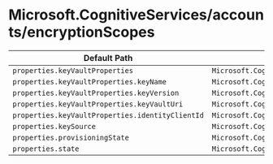# Microsoft.CognitiveServices/accounts/encryptionScopes

| Default Path | Alias |
|---|---|
| `properties.keyVaultProperties` | `Microsoft.CognitiveServices/accounts/encryptionScopes/keyVaultProperties` |
| `properties.keyVaultProperties.keyName` | `Microsoft.CognitiveServices/accounts/encryptionScopes/keyVaultProperties.keyName` |
| `properties.keyVaultProperties.keyVersion` | `Microsoft.CognitiveServices/accounts/encryptionScopes/keyVaultProperties.keyVersion` |
| `properties.keyVaultProperties.keyVaultUri` | `Microsoft.CognitiveServices/accounts/encryptionScopes/keyVaultProperties.keyVaultUri` |
| `properties.keyVaultProperties.identityClientId` | `Microsoft.CognitiveServices/accounts/encryptionScopes/keyVaultProperties.identityClientId` |
| `properties.keySource` | `Microsoft.CognitiveServices/accounts/encryptionScopes/keySource` |
| `properties.provisioningState` | `Microsoft.CognitiveServices/accounts/encryptionScopes/provisioningState` |
| `properties.state` | `Microsoft.CognitiveServices/accounts/encryptionScopes/state` |

